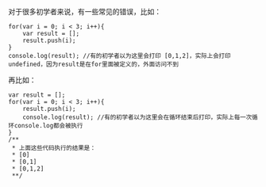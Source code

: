 对于很多初学者来说，有一些常见的错误，比如：

    for(var i = 0; i < 3; i++){
        var result = [];
        result.push(i);
    }
    console.log(result); //有的初学者以为这里会打印 [0,1,2]，实际上会打印undefined，因为result是在for里面被定义的，外面访问不到
    
再比如： 
   
    var result = [];
    for(var i = 0; i < 3; i++){
        result.push(i);
        console.log(result); //有的初学者以为这里会在循环结束后打印，实际上每一次循环console.log都会被执行
    }
    /**
     * 上面这些代码执行的结果是：
     * [0]
     * [0,1]
     * [0,1,2]
     **/
     
     
